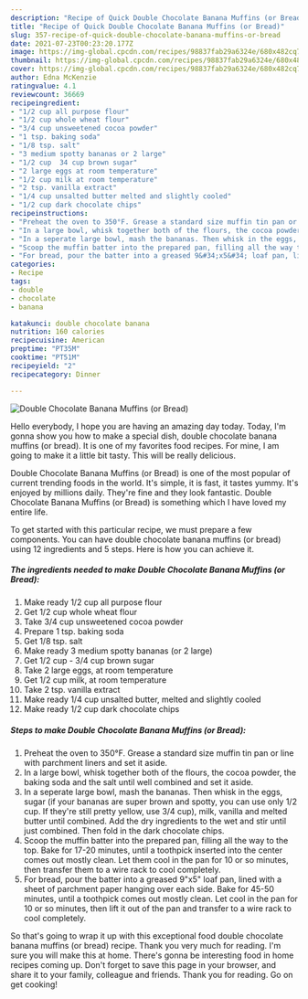 ```yaml
---
description: "Recipe of Quick Double Chocolate Banana Muffins (or Bread)"
title: "Recipe of Quick Double Chocolate Banana Muffins (or Bread)"
slug: 357-recipe-of-quick-double-chocolate-banana-muffins-or-bread
date: 2021-07-23T00:23:20.177Z
image: https://img-global.cpcdn.com/recipes/98837fab29a6324e/680x482cq70/double-chocolate-banana-muffins-or-bread-recipe-main-photo.jpg
thumbnail: https://img-global.cpcdn.com/recipes/98837fab29a6324e/680x482cq70/double-chocolate-banana-muffins-or-bread-recipe-main-photo.jpg
cover: https://img-global.cpcdn.com/recipes/98837fab29a6324e/680x482cq70/double-chocolate-banana-muffins-or-bread-recipe-main-photo.jpg
author: Edna McKenzie
ratingvalue: 4.1
reviewcount: 36669
recipeingredient:
- "1/2 cup all purpose flour"
- "1/2 cup whole wheat flour"
- "3/4 cup unsweetened cocoa powder"
- "1 tsp. baking soda"
- "1/8 tsp. salt"
- "3 medium spotty bananas or 2 large"
- "1/2 cup  34 cup brown sugar"
- "2 large eggs at room temperature"
- "1/2 cup milk at room temperature"
- "2 tsp. vanilla extract"
- "1/4 cup unsalted butter melted and slightly cooled"
- "1/2 cup dark chocolate chips"
recipeinstructions:
- "Preheat the oven to 350°F. Grease a standard size muffin tin pan or line with parchment liners and set it aside."
- "In a large bowl, whisk together both of the flours, the cocoa powder, the baking soda and the salt until well combined and set it aside."
- "In a seperate large bowl, mash the bananas. Then whisk in the eggs, sugar (if your bananas are super brown and spotty, you can use only 1/2 cup. If they&#39;re still pretty yellow, use 3/4 cup), milk, vanilla and melted butter until combined. Add the dry ingredients to the wet and stir until just combined. Then fold in the dark chocolate chips."
- "Scoop the muffin batter into the prepared pan, filling all the way to the top. Bake for 17-20 minutes, until a toothpick inserted into the center comes out mostly clean. Let them cool in the pan for 10 or so minutes, then transfer them to a wire rack to cool completely."
- "For bread, pour the batter into a greased 9&#34;x5&#34; loaf pan, lined with a sheet of parchment paper hanging over each side. Bake for 45-50 minutes, until a toothpick comes out mostly clean. Let cool in the pan for 10 or so minutes, then lift it out of the pan and transfer to a wire rack to cool completely."
categories:
- Recipe
tags:
- double
- chocolate
- banana

katakunci: double chocolate banana 
nutrition: 160 calories
recipecuisine: American
preptime: "PT35M"
cooktime: "PT51M"
recipeyield: "2"
recipecategory: Dinner

---
```



![Double Chocolate Banana Muffins (or Bread)](https://img-global.cpcdn.com/recipes/98837fab29a6324e/680x482cq70/double-chocolate-banana-muffins-or-bread-recipe-main-photo.jpg)

Hello everybody, I hope you are having an amazing day today. Today, I'm gonna show you how to make a special dish, double chocolate banana muffins (or bread). It is one of my favorites food recipes. For mine, I am going to make it a little bit tasty. This will be really delicious.

Double Chocolate Banana Muffins (or Bread) is one of the most popular of current trending foods in the world. It's simple, it is fast, it tastes yummy. It's enjoyed by millions daily. They're fine and they look fantastic. Double Chocolate Banana Muffins (or Bread) is something which I have loved my entire life.




To get started with this particular recipe, we must prepare a few components. You can have double chocolate banana muffins (or bread) using 12 ingredients and 5 steps. Here is how you can achieve it.

<!--inarticleads1-->

##### The ingredients needed to make Double Chocolate Banana Muffins (or Bread):

1. Make ready 1/2 cup all purpose flour
1. Get 1/2 cup whole wheat flour
1. Take 3/4 cup unsweetened cocoa powder
1. Prepare 1 tsp. baking soda
1. Get 1/8 tsp. salt
1. Make ready 3 medium spotty bananas (or 2 large)
1. Get 1/2 cup - 3/4 cup brown sugar
1. Take 2 large eggs, at room temperature
1. Get 1/2 cup milk, at room temperature
1. Take 2 tsp. vanilla extract
1. Make ready 1/4 cup unsalted butter, melted and slightly cooled
1. Make ready 1/2 cup dark chocolate chips




<!--inarticleads2-->

##### Steps to make Double Chocolate Banana Muffins (or Bread):

1. Preheat the oven to 350°F. Grease a standard size muffin tin pan or line with parchment liners and set it aside.
1. In a large bowl, whisk together both of the flours, the cocoa powder, the baking soda and the salt until well combined and set it aside.
1. In a seperate large bowl, mash the bananas. Then whisk in the eggs, sugar (if your bananas are super brown and spotty, you can use only 1/2 cup. If they&#39;re still pretty yellow, use 3/4 cup), milk, vanilla and melted butter until combined. Add the dry ingredients to the wet and stir until just combined. Then fold in the dark chocolate chips.
1. Scoop the muffin batter into the prepared pan, filling all the way to the top. Bake for 17-20 minutes, until a toothpick inserted into the center comes out mostly clean. Let them cool in the pan for 10 or so minutes, then transfer them to a wire rack to cool completely.
1. For bread, pour the batter into a greased 9&#34;x5&#34; loaf pan, lined with a sheet of parchment paper hanging over each side. Bake for 45-50 minutes, until a toothpick comes out mostly clean. Let cool in the pan for 10 or so minutes, then lift it out of the pan and transfer to a wire rack to cool completely.




So that's going to wrap it up with this exceptional food double chocolate banana muffins (or bread) recipe. Thank you very much for reading. I'm sure you will make this at home. There's gonna be interesting food in home recipes coming up. Don't forget to save this page in your browser, and share it to your family, colleague and friends. Thank you for reading. Go on get cooking!

